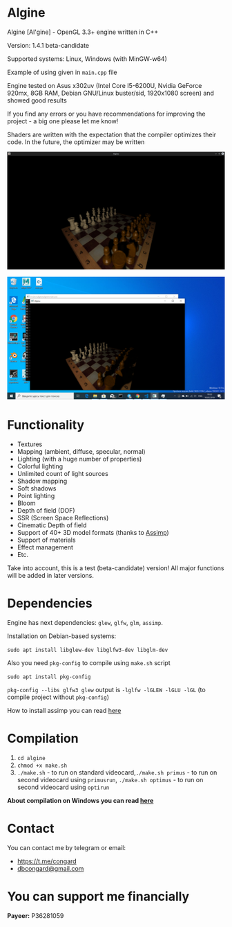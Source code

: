 # Algine
Algine [Al'gine] - OpenGL 3.3+ engine written in C++

Version: 1.4.1 beta-candidate

Supported systems: Linux, Windows (with MinGW-w64)

Example of using given in `main.cpp` file

Engine tested on Asus x302uv (Intel Core I5-6200U, Nvidia GeForce 920mx, 8GB RAM, Debian GNU/Linux buster/sid, 1920x1080 screen) and showed good results

If you find any errors or you have recommendations for improving the project - a big one please let me know!

Shaders are written with the expectation that the compiler optimizes their code. In the future, the optimizer may be written

![Algine v1.4.1 beta-candidate](pictures/1.png)

![Algine v1.4.1 beta-candidate](pictures/NVGF_920mx.png)

# Functionality
 * Textures
 * Mapping (ambient, diffuse, specular, normal)
 * Lighting (with a huge number of properties)
 * Colorful lighting
 * Unlimited count of light sources
 * Shadow mapping
 * Soft shadows
 * Point lighting
 * Bloom
 * Depth of field (DOF)
 * SSR (Screen Space Reflections)
 * Cinematic Depth of field
 * Support of 40+ 3D model formats (thanks to [Assimp](https://github.com/assimp/assimp))
 * Support of materials
 * Effect management
 * Etc.

Take into account, this is a test (beta-candidate) version! All major functions will be added in later versions.

# Dependencies
Engine has next dependencies: `glew`, `glfw`, `glm`, `assimp`.

Installation on Debian-based systems:

`sudo apt install libglew-dev libglfw3-dev libglm-dev`

Also you need `pkg-config` to compile using `make.sh` script

`sudo apt install pkg-config`

`pkg-config --libs glfw3 glew` output is `-lglfw -lGLEW -lGLU -lGL` (to compile project without `pkg-config`)

How to install assimp you can read [here](https://github.com/assimp/assimp/blob/master/Build.md)

# Compilation
1. `cd algine`
2. `chmod +x make.sh`
3. `./make.sh` - to run on standard videocard,`./make.sh primus` - to run on second videocard using `primusrun`, `./make.sh optimus` - to run on second videocard using `optirun`

**About compilation on Windows you can read [here](build.md)**

# Contact
You can contact me by telegram or email:
 * https://t.me/congard
 * dbcongard@gmail.com

# You can support me financially
<b>Payeer:</b> P36281059